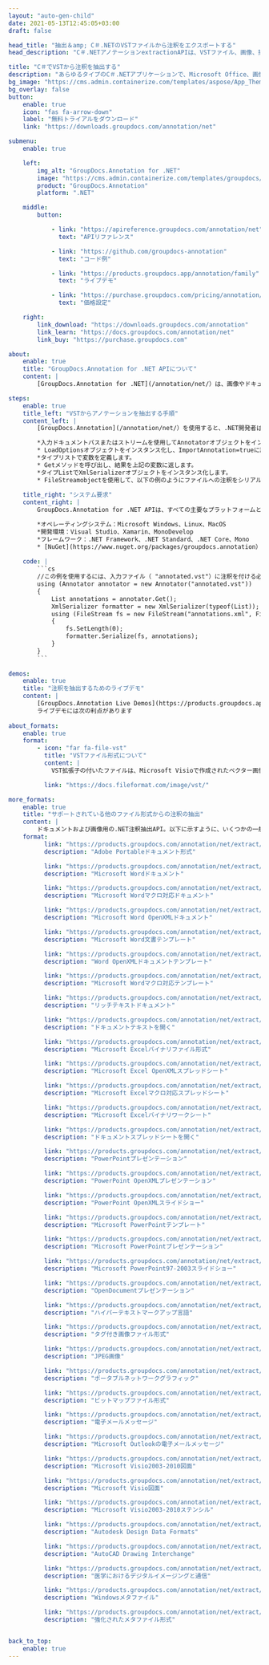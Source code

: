 ```yaml
---
layout: "auto-gen-child"
date: 2021-05-13T12:45:05+03:00
draft: false

head_title: "抽出＆amp; C＃.NETのVSTファイルから注釈をエクスポートする"
head_description: "C＃.NETアノテーションextractionAPIは、VSTファイル、画像、描画、ドキュメントファイル形式から一般的なアノテーションタイプを抽出します."

title: "C＃でVSTから注釈を抽出する"
description: "あらゆるタイプのC＃.NETアプリケーションで、Microsoft Office、画像、HTML、図面、およびその他のドキュメントファイル形式から注釈を抽出します。."
bg_image: "https://cms.admin.containerize.com/templates/aspose/App_Themes/V3/images/bg/header1.png"
bg_overlay: false
button:
    enable: true
    icon: "fas fa-arrow-down"
    label: "無料トライアルをダウンロード"
    link: "https://downloads.groupdocs.com/annotation/net"

submenu:
    enable: true

    left:
        img_alt: "GroupDocs.Annotation for .NET"
        image: "https://cms.admin.containerize.com/templates/groupdocs/images/product-logos/90x90-noborder/groupdocs-annotation-net.png"
        product: "GroupDocs.Annotation"
        platform: ".NET"

    middle:
        button:

            - link: "https://apireference.groupdocs.com/annotation/net"
              text: "APIリファレンス"

            - link: "https://github.com/groupdocs-annotation"
              text: "コード例"

            - link: "https://products.groupdocs.app/annotation/family"
              text: "ライブデモ"

            - link: "https://purchase.groupdocs.com/pricing/annotation/net"
              text: "価格設定"

    right:
        link_download: "https://downloads.groupdocs.com/annotation"
        link_learn: "https://docs.groupdocs.com/annotation/net"
        link_buy: "https://purchase.groupdocs.com"

about:
    enable: true
    title: "GroupDocs.Annotation for .NET APIについて"
    content: |
        [GroupDocs.Annotation for .NET](/annotation/net/）は、画像やドキュメントファイル形式から注釈を読み取り、追加、編集、削除、抽出、エクスポートするためのネイティブの.NET注釈管理APIです。ユーザーは、コメント、メモ、コメント、およびテキスト、グラフィックス、透かしなどのさまざまな注釈タイプを、PDF、HTML、Microsoft Word文書、Excelスプレッドシート、Visioダイアグラム、PowerPointプレゼンテーション、図面、画像、およびその他の多くのファイル形式から簡単に抽出できます。注釈処理機能は、インポートされたドキュメントから注釈を正確に読み取ることができ、注釈のカスタマイズを実装した後、元のファイル形式または目的のファイル形式にエクスポートして戻すことができます。

steps:
    enable: true
    title_left: "VSTからアノテーションを抽出する手順"
    content_left: |
        [GroupDocs.Annotation](/annotation/net/）を使用すると、.NET開発者は、いくつかの簡単な手順を実装することで、アプリケーション内のVSTファイルから注釈情報を簡単に抽出できます。

        *入力ドキュメントパスまたはストリームを使用してAnnotatorオブジェクトをインスタンス化します。
        * LoadOptionsオブジェクトをインスタンス化し、ImportAnnotation=trueに設定します。
        *タイプリストで変数を定義します。
        * Getメソッドを呼び出し、結果を上記の変数に返します。
        *タイプListでXmlSerializerオブジェクトをインスタンス化します。
        * FileStreamobjectを使用して、以下の例のようにファイルへの注釈をシリアル化します。
        
    title_right: "システム要求"
    content_right: |
        GroupDocs.Annotation for .NET APIは、すべての主要なプラットフォームとオペレーティングシステムでサポートされています。以下のコードを実行する前に、システムに次の前提条件がインストールされていることを確認してください。

        *オペレーティングシステム：Microsoft Windows、Linux、MacOS
        *開発環境：Visual Studio、Xamarin、MonoDevelop
        *フレームワーク：.NET Framework、.NET Standard、.NET Core、Mono
        * [NuGet](https://www.nuget.org/packages/groupdocs.annotation）から最新バージョンのGroupDocs.Annotationfor.NETをダウンロードします。
        
    code: |
        ```cs
        //この例を使用するには、入力ファイル（ "annotated.vst"）に注釈を付ける必要があります
        using (Annotator annotator = new Annotator("annotated.vst"))
        {
        	List annotations = annotator.Get();
        	XmlSerializer formatter = new XmlSerializer(typeof(List));
        	using (FileStream fs = new FileStream("annotations.xml", FileMode.Create))
            {
            	fs.SetLength(0);
                formatter.Serialize(fs, annotations);
            }
        }
        ```
        
demos:
    enable: true
    title: "注釈を抽出するためのライブデモ"
    content: |
        [GroupDocs.Annotation Live Demos](https://products.groupdocs.app/annotation/family）Webサイトにアクセスして、VSTファイルからアノテーションを今すぐ抽出します。  
        ライブデモには次の利点があります
        
about_formats:
    enable: true
    format:
        - icon: "far fa-file-vst"
          title: "VSTファイル形式について"
          content: |
            VST拡張子の付いたファイルは、Microsoft Visioで作成されたベクター画像ファイルであり、さらにファイルを作成するためのテンプレートとして機能します。これらのテンプレートファイルはバイナリファイル形式であり、新しいVisio図面の作成に使用されるデフォルトのレイアウトと設定が含まれています。 VSTファイルをMicrosoft Visioで開くと、ドキュメントの操作を続行するための既存の設定が含まれています。一般に、Visioファイルは、ビジュアルオブジェクト、フローチャート、UMLダイアグラム、情報フロー、組織図、ソフトウェアダイアグラム、ネットワークレイアウト、データベースモデル、オブジェクトマッピング、およびその他の同様の情報を含む図面を作成するために使用されます。 Visioを使用して生成されたファイルは、PNG、BMP、PDFなどのさまざまなファイル形式にエクスポートすることもできます。

          link: "https://docs.fileformat.com/image/vst/"

more_formats:
    enable: true
    title: "サポートされている他のファイル形式からの注釈の抽出"
    content: |
        ドキュメントおよび画像用の.NET注釈抽出API。以下に示すように、いくつかの一般的なファイル形式から注釈をエクスポートします。
    format: 
          link: "https://products.groupdocs.com/annotation/net/extract/pdf/"
          description: "Adobe Portableドキュメント形式"

          link: "https://products.groupdocs.com/annotation/net/extract/doc/"
          description: "Microsoft Wordドキュメント"

          link: "https://products.groupdocs.com/annotation/net/extract/docm/"
          description: "Microsoft Wordマクロ対応ドキュメント"

          link: "https://products.groupdocs.com/annotation/net/extract/docx/"
          description: "Microsoft Word OpenXMLドキュメント"

          link: "https://products.groupdocs.com/annotation/net/extract/dot/"
          description: "Microsoft Word文書テンプレート"

          link: "https://products.groupdocs.com/annotation/net/extract/dotx/"
          description: "Word OpenXMLドキュメントテンプレート"

          link: "https://products.groupdocs.com/annotation/net/extract/dotm/"
          description: "Microsoft Wordマクロ対応テンプレート"

          link: "https://products.groupdocs.com/annotation/net/extract/rtf/"
          description: "リッチテキストドキュメント"

          link: "https://products.groupdocs.com/annotation/net/extract/odt/"
          description: "ドキュメントテキストを開く"

          link: "https://products.groupdocs.com/annotation/net/extract/xls/"
          description: "Microsoft Excelバイナリファイル形式"

          link: "https://products.groupdocs.com/annotation/net/extract/xlsx/"
          description: "Microsoft Excel OpenXMLスプレッドシート"

          link: "https://products.groupdocs.com/annotation/net/extract/xlsm/"
          description: "Microsoft Excelマクロ対応スプレッドシート"

          link: "https://products.groupdocs.com/annotation/net/extract/xlsb/"
          description: "Microsoft Excelバイナリワークシート"

          link: "https://products.groupdocs.com/annotation/net/extract/ods/"
          description: "ドキュメントスプレッドシートを開く"

          link: "https://products.groupdocs.com/annotation/net/extract/ppt/"
          description: "PowerPointプレゼンテーション"

          link: "https://products.groupdocs.com/annotation/net/extract/pptx/"
          description: "PowerPoint OpenXMLプレゼンテーション"

          link: "https://products.groupdocs.com/annotation/net/extract/ppsx/"
          description: "PowerPoint OpenXMLスライドショー"

          link: "https://products.groupdocs.com/annotation/net/extract/potm/"
          description: "Microsoft PowerPointテンプレート"

          link: "https://products.groupdocs.com/annotation/net/extract/pptm/"
          description: "Microsoft PowerPointプレゼンテーション"

          link: "https://products.groupdocs.com/annotation/net/extract/pps/"
          description: "Microsoft PowerPoint97-2003スライドショー"

          link: "https://products.groupdocs.com/annotation/net/extract/odp/"
          description: "OpenDocumentプレゼンテーション"

          link: "https://products.groupdocs.com/annotation/net/extract/html/"
          description: "ハイパーテキストマークアップ言語"

          link: "https://products.groupdocs.com/annotation/net/extract/tiff/"
          description: "タグ付き画像ファイル形式"

          link: "https://products.groupdocs.com/annotation/net/extract/jpeg/"
          description: "JPEG画像"

          link: "https://products.groupdocs.com/annotation/net/extract/png/"
          description: "ポータブルネットワークグラフィック"

          link: "https://products.groupdocs.com/annotation/net/extract/bmp/"
          description: "ビットマップファイル形式"

          link: "https://products.groupdocs.com/annotation/net/extract/eml/"
          description: "電子メールメッセージ"

          link: "https://products.groupdocs.com/annotation/net/extract/msg/"
          description: "Microsoft Outlookの電子メールメッセージ"

          link: "https://products.groupdocs.com/annotation/net/extract/vsd/"
          description: "Microsoft Visio2003-2010図面"

          link: "https://products.groupdocs.com/annotation/net/extract/vsdx/"
          description: "Microsoft Visio図面"

          link: "https://products.groupdocs.com/annotation/net/extract/vss/"
          description: "Microsoft Visio2003-2010ステンシル"

          link: "https://products.groupdocs.com/annotation/net/extract/dwg/"
          description: "Autodesk Design Data Formats"

          link: "https://products.groupdocs.com/annotation/net/extract/dxf/"
          description: "AutoCAD Drawing Interchange"

          link: "https://products.groupdocs.com/annotation/net/extract/dcm/"
          description: "医学におけるデジタルイメージングと通信"

          link: "https://products.groupdocs.com/annotation/net/extract/wmf/"
          description: "Windowsメタファイル"

          link: "https://products.groupdocs.com/annotation/net/extract/emf/"
          description: "強化されたメタファイル形式"


back_to_top:
    enable: true
---
```

